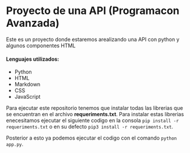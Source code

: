 # Proyecto de una API (Programacon Avanzada)

Este es un proyecto donde estaremos arealizando una API con python y algunos componentes HTML

#### Lenguajes utilizados:

- Python
- HTML
- Markdown
- CSS
- JavaScript

Para ejecutar este repositorio tenemos que instalar todas las librerias que se encuentran en el archivo **requeriments.txt**.
Para instalar estas librerias enecesitamos ejecutar el siguiente codigo en la consola `pip install -r requeriments.txt` o en su defecto `pip3 install -r requeriments.txt`.

Posterior a esto ya podemos ejecutar el codigo con el comando `python app.py`.
